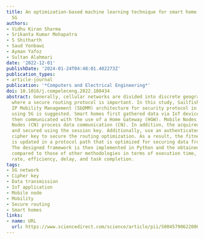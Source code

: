 ```yaml
---
title: An optimization-based machine learning technique for smart home security using
  5G
authors:
- Vidhu Kiran Sharma
- Srikanta Kumar Mohapatra
- S Shitharth
- Saud Yonbawi
- Ayman Yafoz
- Sultan Alahmari
date: '2022-12-01'
publishDate: '2024-01-24T04:48:01.402273Z'
publication_types:
- article-journal
publication: '*Computers and Electrical Engineering*'
doi: 10.1016/j.compeleceng.2022.108434
abstract: Generally, cellular networks are divided into discrete geographic zones
  where a secure routing protocol is important. In this study, Sailfish-based Distributed
  IP Mobility Management (SbDMM) architecture for security protocol in a smart home
  using 5G is suggested. Smart homes first gathered data via IoT devices which are
  then communicated with the use of a Home Gateway (HGW). Mobile Nodes (MN) and Corresponding
  Nodes (CN) process data communication (CN). In addition, the acquired data are encrypted
  and secured using the session key. Additionally, use an authenticated key and a
  cipher key to secure the routing optimization. As a result, the fitness of sailfish
  is updated in a protocol path that is optimized for securing data from attackers.
  The designed framework is then implemented in Python and the obtained results are
  compared to those of other methodologies in terms of execution time, confidentiality
  rate, efficiency, delay, and task completion.
tags:
- 5G network
- Cipher key
- Data transmission
- IoT application
- Mobile node
- Mobility
- Secure routing
- Smart homes
links:
- name: URL
  url: https://www.sciencedirect.com/science/article/pii/S0045790622006401
---
```


